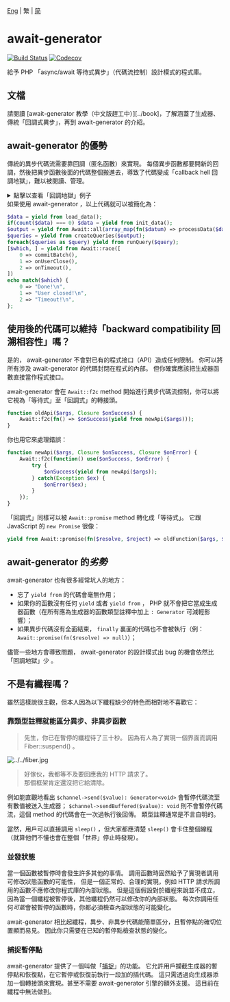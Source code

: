 [Eng](../README.md) | 繁 | [简](../chs)
# await-generator
[![Build Status][ci-badge]][ci-page]
[![Codecov][codecov-badge]][codecov-page]

給予 PHP 「async/await 等待式異步」（代碼流控制）設計模式的程式庫。

## 文檔
請閱讀 [await-generator 教學（中文版趕工中）][../book]，了解涵蓋了生成器、傳統「回調式異步」，再到 await-generator 的介紹。

## await-generator 的優勢
傳統的異步代碼流需要靠回調（匿名函數）來實現。
每個異步函數都要開新的回調，然後把異步函數後面的代碼整個搬進去，導致了代碼變成「callback hell 回調地獄」，難以被閱讀、管理。
<details>
    <summary>點擊以查看「回調地獄」例子</summary>
    
```php
load_data(function($data) {
    $init = count($data) === 0 ? init_data(...) : fn($then) => $then($data);
    $init(function($data) {
        $output = [];
        foreach($data as $k => $datum) {
            processData($datum, function($result) use(&$output, $data) {
                $output[$k] = $result;
                if(count($output) === count($data)) {
                    createQueries($output, function($queries) {
                        $run = function($i) use($queries, &$run) {
                            runQuery($queries[$i], function() use($i, $queries, $run) {
                                if($i === count($queries)) {
                                    $done = false;
                                    commitBatch(function() use(&$done) {
                                        if(!$done) {
                                            $done = true;
                                            echo "Done!\n";
                                        }
                                    });
                                    onUserClose(function() use(&$done) {
                                        if(!$done) {
                                            $done = true;
                                            echo "User closed!\n";
                                        }
                                    });
                                    onTimeout(function() use(&$done) {
                                        if(!$done) {
                                            $done = true;
                                            echo "Timeout!\n";
                                        }
                                    });
                                } else {
                                    $run($i + 1);
                                }
                            });
                        };
                    });
                }
            });
        }
    });
});
```
    
</details>
如果使用 await-generator ，以上代碼就可以被簡化為：

```php
$data = yield from load_data();
if(count($data) === 0) $data = yield from init_data();
$output = yield from Await::all(array_map(fn($datum) => processData($datum), $data));
$queries = yield from createQueries($output);
foreach($queries as $query) yield from runQuery($query);
[$which, ] = yield from Await::race([
    0 => commitBatch(),
    1 => onUserClose(),
    2 => onTimeout(),
])
echo match($which) {
    0 => "Done!\n",
    1 => "User closed!\n",
    2 => "Timeout!\n",
};
```

## 使用後的代碼可以維持「backward compatibility 回溯相容性」嗎？
是的， await-generator 不會對已有的程式接口（API）造成任何限制。
你可以將所有涉及 await-generator 的代碼封閉在程式的內部。
但你確實應該把生成器函數直接當作程式接口。

await-generator 會在 `Await::f2c` method 開始進行異步代碼流控制，你可以將它視為「等待式」至「回調式」的轉接頭。

```php
function oldApi($args, Closure $onSuccess) {
    Await::f2c(fn() => $onSuccess(yield from newApi($args)));
}
```

你也用它來處理錯誤：

```php
function newApi($args, Closure $onSuccess, Closure $onError) {
    Await::f2c(function() use($onSuccess, $onError) {
        try {
            $onSuccess(yield from newApi($args));
        } catch(Exception $ex) {
            $onError($ex);
        }
    });
}
```

「回調式」同樣可以被 `Await::promise` method 轉化成「等待式」。
它跟 JavaScript 的 `new Promise` 很像：

```php
yield from Await::promise(fn($resolve, $reject) => oldFunction($args, $resolve, $reject));
```

## await-generator 的*劣勢*
await-generator 也有很多經常坑人的地方：

- 忘了 `yield from` 的代碼會毫無作用；
- 如果你的函數沒有任何 `yield` 或者 `yield from` ， PHP 就不會把它當成生成器函數（在所有應為生成器的函數類型註釋中加上 `: Generator` 可減輕影響）；
- 如果異步代碼沒有全面結束， `finally` 裏面的代碼也不會被執行（例： `Await::promise(fn($resolve) => null)`）；

儘管一些地方會導致問題， await-generator 的設計模式出 bug 的機會依然比「回調地獄」少 。

## 不是有纖程嗎？
雖然這樣說很主觀，但本人因為以下纖程缺少的特色而相對地不喜歡它：

### 靠類型註釋就能區分異步、非異步函數
> 先生，你已在暫停的纖程待了三十秒。
> 因為有人為了實現一個界面而調用 Fiber::suspend() 。

![../../fiber.jpg](https://github.com/SOF3/await-generator/raw/master/fiber.jpeg)

> 好傢伙，我都等不及要回應我的 HTTP 請求了。<br />
> 那個框架肯定還沒把它給清除。

例如能直觀地看出 `$channel->send($value): Generator<void>` 會暫停代碼流至有數值被送入生成器； `$channel->sendBuffered($value): void`
則不會暫停代碼流，這個 method 的代碼會在一次過執行後回傳。
類型註釋通常是不言自明的。

當然，用戶可以直接調用 `sleep()` ，但大家都應清楚 `sleep()` 會卡住整個線程（就算他們不懂也會在整個「世界」停止時發現）。

### 並發狀態
當一個函數被暫停時會發生許多其他的事情。
調用函數時固然給予了實現者調用可修改狀態函數的可能性，
但是一個正常的、合理的實現，例如 HTTP 請求所調用的函數不應修改你程式庫的內部狀態。
但是這個假設對於纖程來說並不成立，
因為當一個纖程被暫停後，其他纖程仍然可以修改你的內部狀態。
每次你調用任何*可能*會被暫停的函數時，你都必須檢查內部狀態的可能變化。

await-generator 相比起纖程，異步、非異步代碼能簡單區分，且暫停點的確切位置顯而易見。
因此你只需要在已知的暫停點檢查狀態的變化。

### 捕捉暫停點
await-generator 提供了一個叫做「[捕捉][trap-pr]」的功能。
它允許用戶攔截生成器的暫停點和恢復點，在它暫停或恢復前執行一段加的插代碼。
這只需透過向生成器添加一個轉接頭來實現。甚至不需要 await-generator 引擎的額外支援。
這目前在纖程中無法做到。

[book]: https://sof3.github.io/await-generator/master/
[ci-badge]: https://github.com/SOF3/await-generator/workflows/CI/badge.svg
[ci-page]: https://github.com/SOF3/await-generator/actions?query=workflow%3ACI
[codecov-badge]: https://img.shields.io/codecov/c/github/codecov/example-python.svg
[codecov-page]: https://codecov.io/gh/SOF3/await-generator
[trap-pr]: https://github.com/SOF3/await-generator/pull/106
